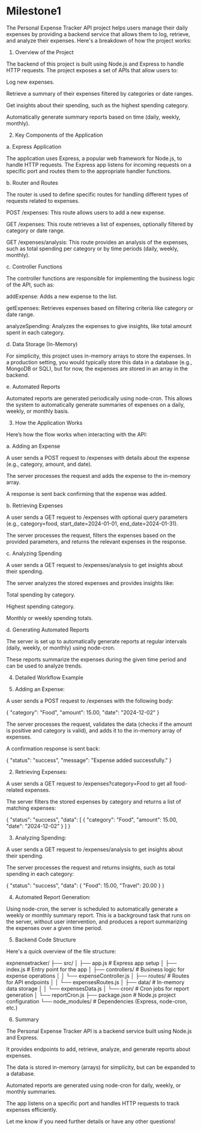 # Milestone1
The Personal Expense Tracker API project helps users manage their daily expenses by providing a backend service that allows them to log, retrieve, and analyze their expenses. Here's a breakdown of how the project works:

1. Overview of the Project

The backend of this project is built using Node.js and Express to handle HTTP requests. The project exposes a set of APIs that allow users to:

Log new expenses.

Retrieve a summary of their expenses filtered by categories or date ranges.

Get insights about their spending, such as the highest spending category.

Automatically generate summary reports based on time (daily, weekly, monthly).


2. Key Components of the Application

a. Express Application

The application uses Express, a popular web framework for Node.js, to handle HTTP requests. The Express app listens for incoming requests on a specific port and routes them to the appropriate handler functions.

b. Router and Routes

The router is used to define specific routes for handling different types of requests related to expenses.

POST /expenses: This route allows users to add a new expense.

GET /expenses: This route retrieves a list of expenses, optionally filtered by category or date range.

GET /expenses/analysis: This route provides an analysis of the expenses, such as total spending per category or by time periods (daily, weekly, monthly).


c. Controller Functions

The controller functions are responsible for implementing the business logic of the API, such as:

addExpense: Adds a new expense to the list.

getExpenses: Retrieves expenses based on filtering criteria like category or date range.

analyzeSpending: Analyzes the expenses to give insights, like total amount spent in each category.


d. Data Storage (In-Memory)

For simplicity, this project uses in-memory arrays to store the expenses. In a production setting, you would typically store this data in a database (e.g., MongoDB or SQL), but for now, the expenses are stored in an array in the backend.

e. Automated Reports

Automated reports are generated periodically using node-cron. This allows the system to automatically generate summaries of expenses on a daily, weekly, or monthly basis.

3. How the Application Works

Here’s how the flow works when interacting with the API:

a. Adding an Expense

A user sends a POST request to /expenses with details about the expense (e.g., category, amount, and date).

The server processes the request and adds the expense to the in-memory array.

A response is sent back confirming that the expense was added.


b. Retrieving Expenses

A user sends a GET request to /expenses with optional query parameters (e.g., category=food, start_date=2024-01-01, end_date=2024-01-31).

The server processes the request, filters the expenses based on the provided parameters, and returns the relevant expenses in the response.


c. Analyzing Spending

A user sends a GET request to /expenses/analysis to get insights about their spending.

The server analyzes the stored expenses and provides insights like:

Total spending by category.

Highest spending category.

Monthly or weekly spending totals.



d. Generating Automated Reports

The server is set up to automatically generate reports at regular intervals (daily, weekly, or monthly) using node-cron.

These reports summarize the expenses during the given time period and can be used to analyze trends.


4. Detailed Workflow Example

1. Adding an Expense:

A user sends a POST request to /expenses with the following body:

{
  "category": "Food",
  "amount": 15.00,
  "date": "2024-12-02"
}

The server processes the request, validates the data (checks if the amount is positive and category is valid), and adds it to the in-memory array of expenses.

A confirmation response is sent back:

{
  "status": "success",
  "message": "Expense added successfully."
}



2. Retrieving Expenses:

A user sends a GET request to /expenses?category=Food to get all food-related expenses.

The server filters the stored expenses by category and returns a list of matching expenses:

{
  "status": "success",
  "data": [
    {
      "category": "Food",
      "amount": 15.00,
      "date": "2024-12-02"
    }
  ]
}



3. Analyzing Spending:

A user sends a GET request to /expenses/analysis to get insights about their spending.

The server processes the request and returns insights, such as total spending in each category:

{
  "status": "success",
  "data": {
    "Food": 15.00,
    "Travel": 20.00
  }
}



4. Automated Report Generation:

Using node-cron, the server is scheduled to automatically generate a weekly or monthly summary report. This is a background task that runs on the server, without user intervention, and produces a report summarizing the expenses over a given time period.




5. Backend Code Structure

Here's a quick overview of the file structure:

expnensetracker/
├── src/
│   ├── app.js                  # Express app setup
│   ├── index.js                # Entry point for the app
│   ├── controllers/            # Business logic for expense operations
│   │   └── expenseController.js
│   ├── routes/                 # Routes for API endpoints
│   │   └── expensesRoutes.js
│   ├── data/                   # In-memory data storage
│   │   └── expensesData.js
│   └── cron/                   # Cron jobs for report generation
│       └── reportCron.js
├── package.json                # Node.js project configuration
└── node_modules/               # Dependencies (Express, node-cron, etc.)

6. Summary

The Personal Expense Tracker API is a backend service built using Node.js and Express.

It provides endpoints to add, retrieve, analyze, and generate reports about expenses.

The data is stored in-memory (arrays) for simplicity, but can be expanded to a database.

Automated reports are generated using node-cron for daily, weekly, or monthly summaries.

The app listens on a specific port and handles HTTP requests to track expenses efficiently.


Let me know if you need further details or have any other questions!


